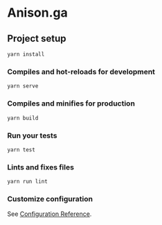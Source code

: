# Anison.ga

## Project setup
```
yarn install
```

### Compiles and hot-reloads for development
```
yarn serve
```

### Compiles and minifies for production
```
yarn build
```

### Run your tests
```
yarn test
```

### Lints and fixes files
```
yarn run lint
```

### Customize configuration
See [Configuration Reference](https://cli.vuejs.org/config/).
